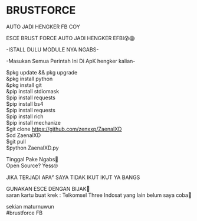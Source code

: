 # BRUSTFORCE
AUTO JADI HENGKER FB COY

ESCE BRUST FORCE AUTO JADI HENGKER EFBI😰😱

-ISTALL DULU MODULE NYA NGABS-

-Masukan Semua Perintah Ini Di ApK hengker kalian-

$pkg update && pkg upgrade               
&pkg install python                      
&pkg install git                         
&pip install stdiomask                   
$pip install requests                    
$pip install bs4                         
$pip install requests                    
$pip install rich                        
$pip install mechanize                   
$git clone https://github.com/zenxxp/ZaenalXD       
$cd ZaenalXD                                 
$git pull                               
$python ZaenalXD.py                     


Tinggal Pake Ngabs🥵                     
Open Source? Yess🤓

JIKA TERJADI APA² SAYA TIDAK IKUT IKUT YA BANGS

GUNAKAN ESCE DENGAN BIJAK🤲              
saran kartu buat krek : Telkomsel Three Indosat yang lain belum saya coba🗿

sekian maturnuwun                        
#brustforce FB
